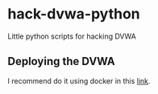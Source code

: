 # hack-dvwa-python
Little python scripts for hacking DVWA

## Deploying the DVWA
I recommend do it using docker in this [link](https://hub.docker.com/r/vulnerables/web-dvwa).

